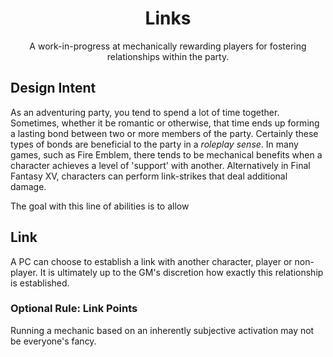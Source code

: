 
<h1 align="center">
  Links
</h1>
<p align="center">
  A work-in-progress at mechanically rewarding players for fostering relationships within the party.
</p>

## Design Intent 

As an adventuring party, you tend to spend a lot of time together. Sometimes, whether it be romantic or otherwise, that time ends up forming a lasting bond between two or more members of the party. Certainly these types of bonds are beneficial to the party in a *roleplay sense*. In many games, such as Fire Emblem, there tends to be mechanical benefits when a character achieves a level of 'support' with another. Alternatively in Final Fantasy XV, characters can perform link-strikes that deal additional damage. 

The goal with this line of abilities is to allow 

## Link

A PC can choose to establish a link with another character, player or non-player. It is ultimately up to the GM's discretion how exactly this relationship is established. 

### Optional Rule: Link Points

Running a mechanic based on an inherently subjective activation may not be everyone's fancy. 
